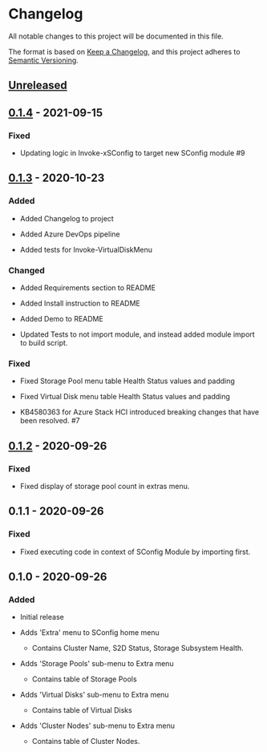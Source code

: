 # Changelog

All notable changes to this project will be documented in this file.

The format is based on [Keep a Changelog](https://keepachangelog.com/en/1.0.0/),
and this project adheres to [Semantic Versioning](https://semver.org/spec/v2.0.0.html).

## [Unreleased]

## [0.1.4] - 2021-09-15

### Fixed

- Updating logic in Invoke-xSConfig to target new SConfig module #9

## [0.1.3] - 2020-10-23

### Added

- Added Changelog to project

- Added Azure DevOps pipeline

- Added tests for Invoke-VirtualDiskMenu

### Changed

- Added Requirements section to README

- Added Install instruction to README

- Added Demo to README

- Updated Tests to not import module, and instead added module import to build script.

### Fixed

- Fixed Storage Pool menu table Health Status values and padding

- Fixed Virtual Disk menu table Health Status values and padding

- KB4580363 for Azure Stack HCI introduced breaking changes that have been resolved. #7

## [0.1.2] - 2020-09-26

### Fixed

- Fixed display of storage pool count in extras menu.

## 0.1.1 - 2020-09-26

### Fixed

- Fixed executing code in context of SConfig Module by importing first.

## 0.1.0 - 2020-09-26

### Added

- Initial release

- Adds 'Extra' menu to SConfig home menu

  - Contains Cluster Name, S2D Status, Storage Subsystem Health.

- Adds 'Storage Pools' sub-menu to Extra menu

  - Contains table of Storage Pools

- Adds 'Virtual Disks' sub-menu to Extra menu

  - Contains table of Virtual Disks

- Adds 'Cluster Nodes' sub-menu to Extra menu

  - Contains table of Cluster Nodes.

[Unreleased]: https://github.com/comnam90/xSConfig/compare/v0.1.3...HEAD
[0.1.4]: https://github.com/comnam90/xSConfig/compare/v0.1.3...v0.1.4
[0.1.3]: https://github.com/comnam90/xSConfig/compare/v0.1.2...v0.1.3
[0.1.2]: https://github.com/comnam90/xSConfig/releases/tag/v0.1.2
